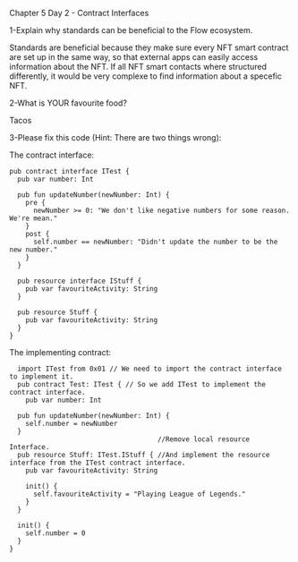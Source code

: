 Chapter 5 Day 2 - Contract Interfaces

1-Explain why standards can be beneficial to the Flow ecosystem.

Standards are beneficial because they make sure every NFT smart contract are set up in the same way,
so that external apps can easily access information about the NFT. If all NFT smart contacts where 
structured differently, it would be very complexe to find information about a specefic NFT.

2-What is YOUR favourite food?

Tacos

3-Please fix this code (Hint: There are two things wrong):

The contract interface:

``` cadence
pub contract interface ITest {
  pub var number: Int
  
  pub fun updateNumber(newNumber: Int) {
    pre {
      newNumber >= 0: "We don't like negative numbers for some reason. We're mean."
    }
    post {
      self.number == newNumber: "Didn't update the number to be the new number."
    }
  }

  pub resource interface IStuff {
    pub var favouriteActivity: String
  }

  pub resource Stuff {
    pub var favouriteActivity: String
  }
}
```
The implementing contract:

``` cadence
  import ITest from 0x01 // We need to import the contract interface to implement it.
  pub contract Test: ITest { // So we add ITest to implement the contract interface.
    pub var number: Int
  
  pub fun updateNumber(newNumber: Int) {
    self.number = newNumber
  }
                                     //Remove local resource Interface.
  pub resource Stuff: ITest.IStuff { //And implement the resource interface from the ITest contract interface.
    pub var favouriteActivity: String

    init() {
      self.favouriteActivity = "Playing League of Legends."
    }
  }

  init() {
    self.number = 0
  }
}
```
